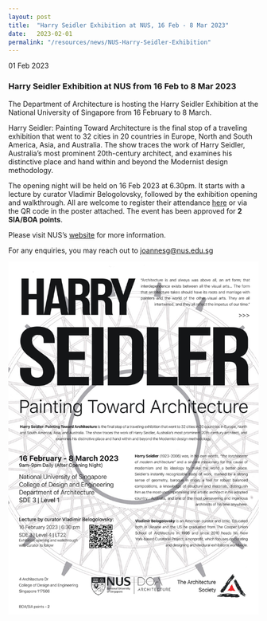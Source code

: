 ```yaml
---
layout: post
title:  "Harry Seidler Exhibition at NUS, 16 Feb - 8 Mar 2023"
date:   2023-02-01
permalink: "/resources/news/NUS-Harry-Seidler-Exhibition"
---
```

01 Feb 2023

### **Harry Seidler Exhibition at NUS from 16 Feb to 8 Mar 2023**

The Department of Architecture is hosting the Harry Seidler Exhibition at the National University of Singapore from 16 February to 8 March. 

Harry Seidler: Painting Toward Architecture is the final stop of a traveling exhibition that went to 32 cities in 20 countries in Europe, North and South America, Asia, and Australia. The show traces the work of Harry Seidler, Australia’s most prominent 20th-century architect, and examines his distinctive place and hand within and beyond the Modernist design methodology.

The opening night will be held on 16 Feb 2023 at 6.30pm. It starts with a lecture by curator Vladimir Belogolovsky, followed by the exhibition opening and walkthrough. All are welcome to register their attendance [here](https://nus.syd1.qualtrics.com/jfe/form/SV_9HR6qBaNyE2D8Oi)  or via the QR code in the poster attached. The event has been approved for **2 SIA/BOA points**.

Please visit NUS’s [website]( https://cde.nus.edu.sg/event/harry-seidler-painting-toward-architecture/) for more information. 

For any enquiries, you may reach out to joannesg@nus.edu.sg

![Harry Seidler Exhibition Poster](images/Harry_Seilder_NUS.jpg)
